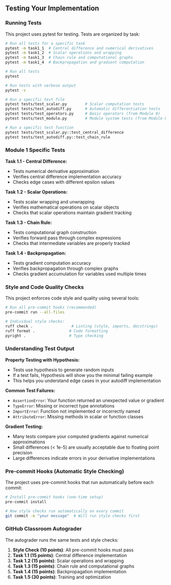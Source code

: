 ## Testing Your Implementation

### Running Tests

This project uses pytest for testing. Tests are organized by task:

```bash
# Run all tests for a specific task
pytest -m task1_1  # Central difference and numerical derivatives
pytest -m task1_2  # Scalar operations and wrapping
pytest -m task1_3  # Chain rule and computational graphs
pytest -m task1_4  # Backpropagation and gradient computation

# Run all tests
pytest

# Run tests with verbose output
pytest -v

# Run a specific test file
pytest tests/test_scalar.py        # Scalar computation tests
pytest tests/test_autodiff.py      # Automatic differentiation tests
pytest tests/test_operators.py     # Basic operators (from Module 0)
pytest tests/test_module.py        # Module system tests (from Module 0)

# Run a specific test function
pytest tests/test_scalar.py::test_central_difference
pytest tests/test_autodiff.py::test_chain_rule
```

### Module 1 Specific Tests

**Task 1.1 - Central Difference:**
- Tests numerical derivative approximation
- Verifies central difference implementation accuracy
- Checks edge cases with different epsilon values

**Task 1.2 - Scalar Operations:**
- Tests scalar wrapping and unwrapping
- Verifies mathematical operations on scalar objects
- Checks that scalar operations maintain gradient tracking

**Task 1.3 - Chain Rule:**
- Tests computational graph construction
- Verifies forward pass through complex expressions
- Checks that intermediate variables are properly tracked

**Task 1.4 - Backpropagation:**
- Tests gradient computation accuracy
- Verifies backpropagation through complex graphs
- Checks gradient accumulation for variables used multiple times

### Style and Code Quality Checks

This project enforces code style and quality using several tools:

```bash
# Run all pre-commit hooks (recommended)
pre-commit run --all-files

# Individual style checks:
ruff check .                 # Linting (style, imports, docstrings)
ruff format .               # Code formatting
pyright .                   # Type checking
```

### Understanding Test Output

**Property Testing with Hypothesis:**
- Tests use hypothesis to generate random inputs
- If a test fails, Hypothesis will show you the minimal failing example
- This helps you understand edge cases in your autodiff implementation

**Common Test Failures:**
- `AssertionError`: Your function returned an unexpected value or gradient
- `TypeError`: Missing or incorrect type annotations
- `ImportError`: Function not implemented or incorrectly named
- `AttributeError`: Missing methods in scalar or function classes

**Gradient Testing:**
- Many tests compare your computed gradients against numerical approximations
- Small differences (< 1e-5) are usually acceptable due to floating point precision
- Large differences indicate errors in your derivative implementations

### Pre-commit Hooks (Automatic Style Checking)

The project uses pre-commit hooks that run automatically before each commit:

```bash
# Install pre-commit hooks (one-time setup)
pre-commit install

# Now style checks run automatically on every commit
git commit -m "your message"  # Will run style checks first
```

### GitHub Classroom Autograder

The autograder runs the same tests and style checks:

1. **Style Check (10 points)**: All pre-commit hooks must pass
2. **Task 1.1 (15 points)**: Central difference implementation
3. **Task 1.2 (15 points)**: Scalar operations and wrapping
4. **Task 1.3 (15 points)**: Chain rule and computational graphs  
5. **Task 1.4 (15 points)**: Backpropagation implementation
6. **Task 1.5 (30 points)**: Training and optimization